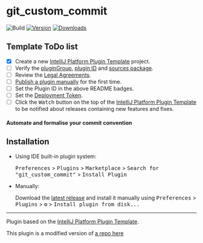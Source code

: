 # git_custom_commit

![Build](https://github.com/shan-96/git_custom_commit/workflows/Build/badge.svg)
[![Version](https://img.shields.io/jetbrains/plugin/v/com.github.shan-96.gitcustomcommit.svg)](https://plugins.jetbrains.com/plugin/com.github.shan-96.gitcustomcommit)
[![Downloads](https://img.shields.io/jetbrains/plugin/d/com.github.shan-96.gitcustomcommit.svg)](https://plugins.jetbrains.com/plugin/com.github.shan-96.gitcustomcommit)

## Template ToDo list
- [x] Create a new [IntelliJ Platform Plugin Template][template] project.
- [ ] Verify the [pluginGroup](/gradle.properties), [plugin ID](/src/main/resources/META-INF/plugin.xml) and [sources package](/src/main/java).
- [ ] Review the [Legal Agreements](https://plugins.jetbrains.com/docs/marketplace/legal-agreements.html).
- [ ] [Publish a plugin manually](https://www.jetbrains.org/intellij/sdk/docs/basics/getting_started/publishing_plugin.html) for the first time.
- [ ] Set the Plugin ID in the above README badges.
- [ ] Set the [Deployment Token](https://plugins.jetbrains.com/docs/marketplace/plugin-upload.html).
- [ ] Click the <kbd>Watch</kbd> button on the top of the [IntelliJ Platform Plugin Template][template] to be notified about releases containing new features and fixes.

<!-- Plugin description -->
<h4>Automate and formalise your commit convention</h4>
<!-- Plugin description end -->

## Installation

- Using IDE built-in plugin system:
  
  <kbd>Preferences</kbd> > <kbd>Plugins</kbd> > <kbd>Marketplace</kbd> > <kbd>Search for "git_custom_commit"</kbd> >
  <kbd>Install Plugin</kbd>
  
- Manually:

  Download the [latest release](https://github.com/shan-96/git_custom_commit/releases/latest) and install it manually using
  <kbd>Preferences</kbd> > <kbd>Plugins</kbd> > <kbd>⚙️</kbd> > <kbd>Install plugin from disk...</kbd>


---
Plugin based on the [IntelliJ Platform Plugin Template][template].

[template]: https://github.com/JetBrains/intellij-platform-plugin-template
This plugin is a modified version of [a repo here](https://github.com/MobileTribe/commit-template-idea-plugin)
